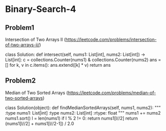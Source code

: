 # Binary-Search-4



## Problem1 
Intersection of Two Arrays II (https://leetcode.com/problems/intersection-of-two-arrays-ii/)

class Solution:
    def intersect(self, nums1: List[int], nums2: List[int]) -> List[int]:
        c = collections.Counter(nums1) & collections.Counter(nums2)
        ans = []
        for k, v in c.items():
            ans.extend([k] * v)
        return ans

## Problem2
Median of Two Sorted Arrays (https://leetcode.com/problems/median-of-two-sorted-arrays)


class Solution(object):
    def findMedianSortedArrays(self, nums1, nums2):
        """
        :type nums1: List[int]
        :type nums2: List[int]
        :rtype: float
        """
        nums1 += nums2
        nums1.sort()
        l = len(nums1)
        if l % 2 != 0:
            return nums1[l//2]
        return (nums1[l//2] + nums1[l//2-1]) / 2.0